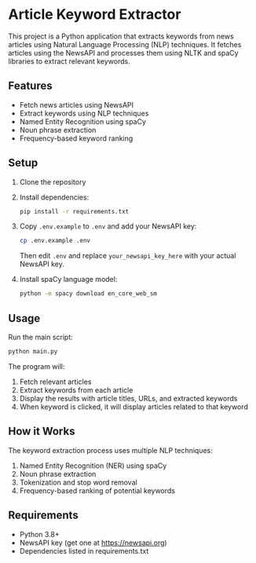 # Article Keyword Extractor

This project is a Python application that extracts keywords from news articles using Natural Language Processing (NLP) techniques. It fetches articles using the NewsAPI and processes them using NLTK and spaCy libraries to extract relevant keywords.

## Features

- Fetch news articles using NewsAPI
- Extract keywords using NLP techniques
- Named Entity Recognition using spaCy
- Noun phrase extraction
- Frequency-based keyword ranking

## Setup

1. Clone the repository
2. Install dependencies:
   ```bash
   pip install -r requirements.txt
   ```
3. Copy `.env.example` to `.env` and add your NewsAPI key:
   ```bash
   cp .env.example .env
   ```
   Then edit `.env` and replace `your_newsapi_key_here` with your actual NewsAPI key.

4. Install spaCy language model:
   ```bash
   python -m spacy download en_core_web_sm
   ```

## Usage

Run the main script:
```bash
python main.py
```

The program will:
1. Fetch relevant articles
2. Extract keywords from each article
3. Display the results with article titles, URLs, and extracted keywords
4. When keyword is clicked, it will display articles related to that keyword

## How it Works

The keyword extraction process uses multiple NLP techniques:
1. Named Entity Recognition (NER) using spaCy
2. Noun phrase extraction
3. Tokenization and stop word removal
4. Frequency-based ranking of potential keywords

## Requirements

- Python 3.8+
- NewsAPI key (get one at https://newsapi.org)
- Dependencies listed in requirements.txt
